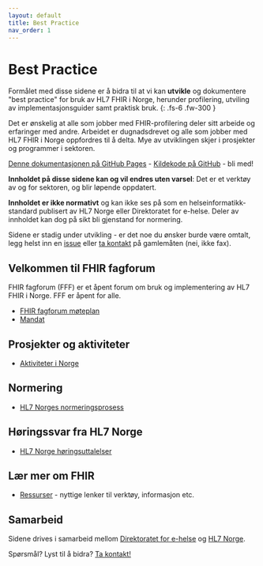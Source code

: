 ```yaml
---
layout: default
title: Best Practice
nav_order: 1
---
```


# Best Practice

Formålet med disse sidene er å bidra til at vi kan **utvikle** og dokumentere "best practice" for bruk av HL7 FHIR i Norge, herunder profilering, utviling av implementasjonsguider samt praktisk bruk.
{: .fs-6 .fw-300 }

Det er ønskelig at alle som jobber med FHIR-profilering deler sitt arbeide og erfaringer med andre. Arbeidet er dugnadsdrevet og alle som jobber med HL7 FHIR i Norge oppfordres til å delta. Mye av utviklingen skjer i prosjekter og programmer i sektoren.  

[Denne dokumentasjonen på GitHub Pages](https://hl7norway.github.io/best-practice/) - [Kildekode på GitHub](https://github.com/HL7Norway/best-practice) - bli med!  

**Innholdet på disse sidene kan og vil endres uten varsel**: Det er et verktøy av og for sektoren, og blir løpende oppdatert.  

**Innholdet er ikke normativt** og kan ikke ses på som en helseinformatikk-standard publisert av HL7 Norge eller Direktoratet for e-helse. Deler av innholdet kan dog på sikt bli gjenstand for normering.

Sidene er stadig under utvikling - er det noe du ønsker burde være omtalt, legg helst inn en [issue](https://github.com/HL7Norway/best-practice/issues) eller [ta kontakt](docs/contact.md) på gamlemåten (nei, ikke fax).  

## Velkommen til FHIR fagforum

FHIR fagforum (FFF) er et åpent forum om bruk og implementering av HL7 FHIR i Norge. FFF er åpent for alle.

* [FHIR fagforum møteplan](docs/FHIR-faglig-forum/index.md)
* [Mandat](docs/FHIR-faglig-forum/mandat.md)

## Prosjekter og aktiviteter

* [Aktiviteter i Norge](docs/activities-norway.md)

## Normering

* [HL7 Norges normeringsprosess](docs/HL7-Norge-FHIR-prosess.md)

## Høringssvar fra HL7 Norge

* [HL7 Norge høringsuttalelser](docs/hoeringssvar.md)

## Lær mer om FHIR

* [Ressurser](docs/resources.md) - nyttige lenker til verktøy, informasjon etc.

## Samarbeid

Sidene drives i samarbeid mellom [Direktoratet for e-helse](https://www.ehelse.no/) og [HL7 Norge](https://www.hl7.no/).  

Spørsmål? Lyst til å bidra? [Ta kontakt!](docs/contact.md)

